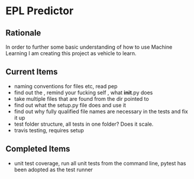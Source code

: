 # EPL Predictor
 
## Rationale
In order to further some basic understanding of how to use Machine 
Learning I am creating this project as vehicle to learn.

## Current Items
- naming conventions for files etc, read pep
- find out the , remind your fucking self , what __init__.py does
- take multiple files that are found from the dir pointed to
- find out what the setup.py file does and use it
- find out why fully qualified file names are necessary in the 
tests and fix it up
- test folder structure, all tests in one folder? Does it scale.
- travis testing, requires setup 

## Completed Items
- unit test coverage, run all unit tests from the command line, pytest has been adopted 
as the test runner
